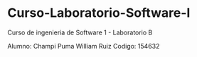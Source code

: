 # Curso-Laboratorio-Software-I
Curso de ingenieria de Software 1 - Laboratorio B

Alumno: Champi Puma William Ruiz 
Codigo: 154632
